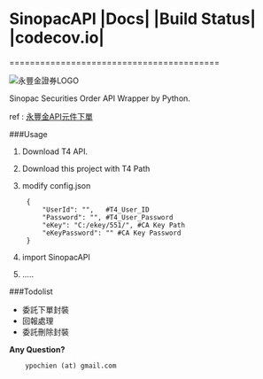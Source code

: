 # SinopacAPI |Docs| |Build Status| |codecov.io|
=========================================


![永豐金證券LOGO](http://www.sinotrade.com.tw/Images/logo.png)

Sinopac Securities Order API Wrapper by Python.

ref : [永豐金API元件下單](http://www.sinotrade.com.tw/ec/eleader1/API.htm)
 
###Usage
1. Download T4 API.
1. Download this project with T4 Path 
1. modify config.json
    
        {
            "UserId": "",   #T4_User_ID
            "Password": "", #T4_User_Password
            "eKey": "C:/ekey/551/", #CA Key Path
            "eKeyPassword": "" #CA Key Password
        }
1. import SinopacAPI
1. .....
 
###Todolist
* 委託下單封裝
* 回報處理
* 委託刪除封裝


**Any Question?**

        ypochien (at) gmail.com